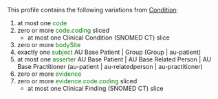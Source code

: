 This profile contains the following variations from [Condition](http://hl7.org/fhir/STU3/Condition):

1. at most one <span style='color:green'>code</span> 
1. zero or more <span style='color:green'>code.coding</span>  sliced
   * at most one Clinical Condition (SNOMED CT) slice
1. zero or more <span style='color:green'>bodySite</span> 
1. exactly one <span style='color:green'>subject</span> AU Base Patient | Group (Group \| au-patient)
1. at most one <span style='color:green'>asserter</span> AU Base Patient | AU Base Related Person | AU Base Practitioner (au-patient \| au-relatedperson \| au-practitioner)
1. zero or more <span style='color:green'>evidence</span> 
1. zero or more <span style='color:green'>evidence.code.coding</span>  sliced
   * at most one Clinical Finding (SNOMED CT) slice

